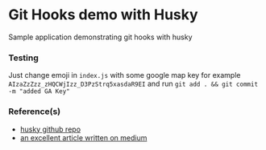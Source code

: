 # Git Hooks demo with Husky
Sample application demonstrating git hooks with husky

### Testing
Just change emoji in `index.js` with some google map key for example `AIzaZzZzz_zHQCWjIzz_D3PzStrq5xasdaR9EI` and run `git add . && git commit -m "added GA Key"`

### Reference(s)
- [husky github repo](https://github.com/typicode/husky)
- [an excellent article written on medium](https://medium.com/@kahlil/commitable-and-team-wide-enforceable-git-hooks-with-husky-5991f08bd607)
